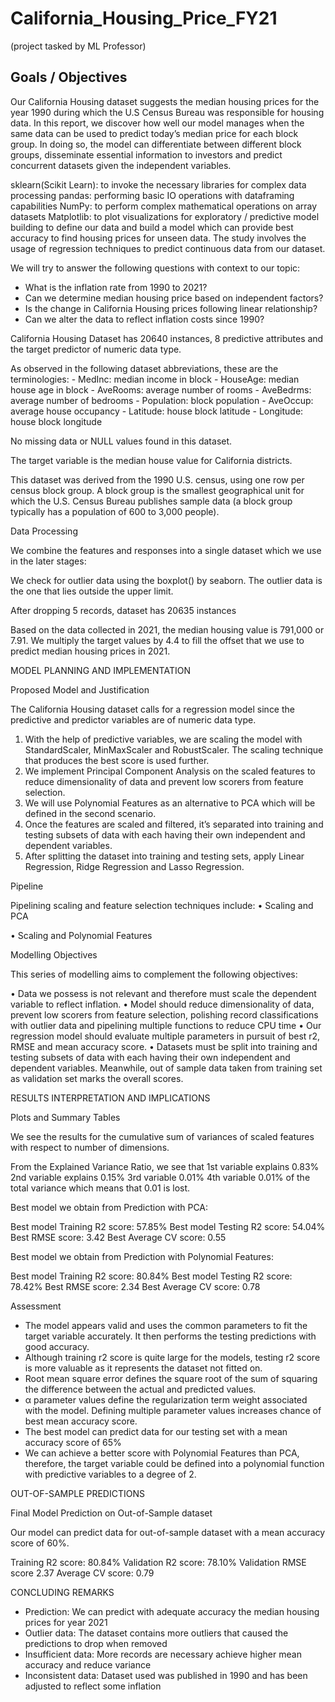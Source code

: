 # California_Housing_Price_FY21
(project tasked by ML Professor)

## Goals / Objectives

Our California Housing dataset suggests the median housing prices for the year 1990 during which the U.S Census Bureau was responsible for housing data. In this report, we discover how well our model manages when the same data can be used to predict today’s median price for each block group. In doing so, the model can differentiate between different block groups, disseminate essential information to investors and predict concurrent datasets given the independent variables.

sklearn(Scikit Learn): to invoke the necessary libraries for complex data processing
pandas: performing basic IO operations with dataframing capabilities
NumPy: to perform complex mathematical operations on array datasets
Matplotlib: to plot visualizations for exploratory / predictive model building to define our data and build a model which can provide best accuracy to find housing prices for unseen data. The study involves the usage of regression techniques to predict continuous data from our dataset.

We will try to answer the following questions with context to our topic:
<ul>
<li>What is the inflation rate from 1990 to 2021?</li>
<li>Can we determine median housing price based on independent factors?</li>
<li>Is the change in California Housing prices following linear relationship?</li>
<li>Can we alter the data to reflect inflation costs since 1990?</li>
</ul>



California Housing Dataset has 20640 instances, 8 predictive attributes and the target predictor of numeric data type.

As observed in the following dataset abbreviations, these are the terminologies:
        - MedInc: median income in block
        - HouseAge: median house age in block
        - AveRooms: average number of rooms
        - AveBedrms: average number of bedrooms
        - Population: block population
        - AveOccup: average house occupancy
        - Latitude: house block latitude
        - Longitude: house block longitude

No missing data or NULL values found in this dataset.

The target variable is the median house value for California districts.

This dataset was derived from the 1990 U.S. census, using one row per census
block group. A block group is the smallest geographical unit for which the U.S.
Census Bureau publishes sample data (a block group typically has a population
of 600 to 3,000 people).

Data Processing

We combine the features and responses into a single dataset which we use in the later stages:
 

We check for outlier data using the boxplot() by seaborn. The outlier data is the one that lies outside the upper limit.
 

After dropping 5 records, dataset has 20635 instances

Based on the data collected in 2021, the median housing value is 791,000 or 7.91. We multiply the target values by 4.4 to fill the offset that we use to predict median housing prices in 2021.






MODEL PLANNING AND IMPLEMENTATION

Proposed Model and Justification

The California Housing dataset calls for a regression model since the predictive and predictor variables are of numeric data type.

1)	With the help of predictive variables, we are scaling the model with StandardScaler, MinMaxScaler and RobustScaler. The scaling technique that produces the best score is used further.
2)	We implement Principal Component Analysis on the scaled features to reduce dimensionality of data and prevent low scorers from feature selection. 
3)	We will use Polynomial Features as an alternative to PCA which will be defined in the second scenario.
4)	Once the features are scaled and filtered, it’s separated into training and testing subsets of data with each having their own independent and dependent variables.
5)	After splitting the dataset into training and testing sets, apply Linear Regression, Ridge Regression and Lasso Regression.

Pipeline

Pipelining scaling and feature selection techniques include:
•	Scaling and PCA
 

•	Scaling and Polynomial Features
 

Modelling Objectives

This series of modelling aims to complement the following objectives:

•	Data we possess is not relevant and therefore must scale the dependent variable to reflect inflation.
•	Model should reduce dimensionality of data, prevent low scorers from feature selection, polishing record classifications with outlier data and pipelining multiple functions to reduce CPU time
•	Our regression model should evaluate multiple parameters in pursuit of best r2, RMSE and mean accuracy score.
•	Datasets must be split into training and testing subsets of data with each having their own independent and dependent variables. Meanwhile, out of sample data taken from training set as validation set marks the overall scores.


RESULTS INTERPRETATION AND IMPLICATIONS

Plots and Summary Tables

We see the results for the cumulative sum of variances of scaled features with respect to number of dimensions.

From the Explained Variance Ratio, we see that 
1st variable explains 0.83%
2nd variable explains 0.15%
3rd variable 0.01%
4th variable 0.01% of the total variance
which means that 0.01 is lost.




Best model we obtain from Prediction with PCA:

Best model Training R2 score: 57.85%
Best model Testing R2 score: 54.04%
Best RMSE score: 3.42
Best Average CV score: 0.55

 




Best model we obtain from Prediction with Polynomial Features:

Best model Training R2 score: 80.84%
Best model Testing R2 score: 78.42%
Best RMSE score: 2.34
Best Average CV score: 0.78

 

Assessment

-	The model appears valid and uses the common parameters to fit the target variable accurately. It then performs the testing predictions with good accuracy.
-	Although training r2 score is quite large for the models, testing r2 score is more valuable as it represents the dataset not fitted on.
-	Root mean square error defines the square root of the sum of squaring the difference between the actual and predicted values.
-	α parameter values define the regularization term weight associated with the model. Defining multiple parameter values increases chance of best mean accuracy score.
-	The best model can predict data for our testing set with a mean accuracy score of 65%
-	We can achieve a better score with Polynomial Features than PCA, therefore, the target variable could be defined into a polynomial function with predictive variables to a degree of 2.

OUT-OF-SAMPLE PREDICTIONS

Final Model Prediction on Out-of-Sample dataset

Our model can predict data for out-of-sample dataset with a mean accuracy score of 60%.

Training R2 score: 80.84%
Validation R2 score: 78.10%
Validation RMSE score 2.37
Average CV score: 0.79
 

CONCLUDING REMARKS

-	Prediction: We can predict with adequate accuracy the median housing prices for year 2021
-	Outlier data: The dataset contains more outliers that caused the predictions to drop when removed
-	Insufficient data: More records are necessary achieve higher mean accuracy and reduce variance
-	Inconsistent data: Dataset used was published in 1990 and has been adjusted to reflect some inflation
